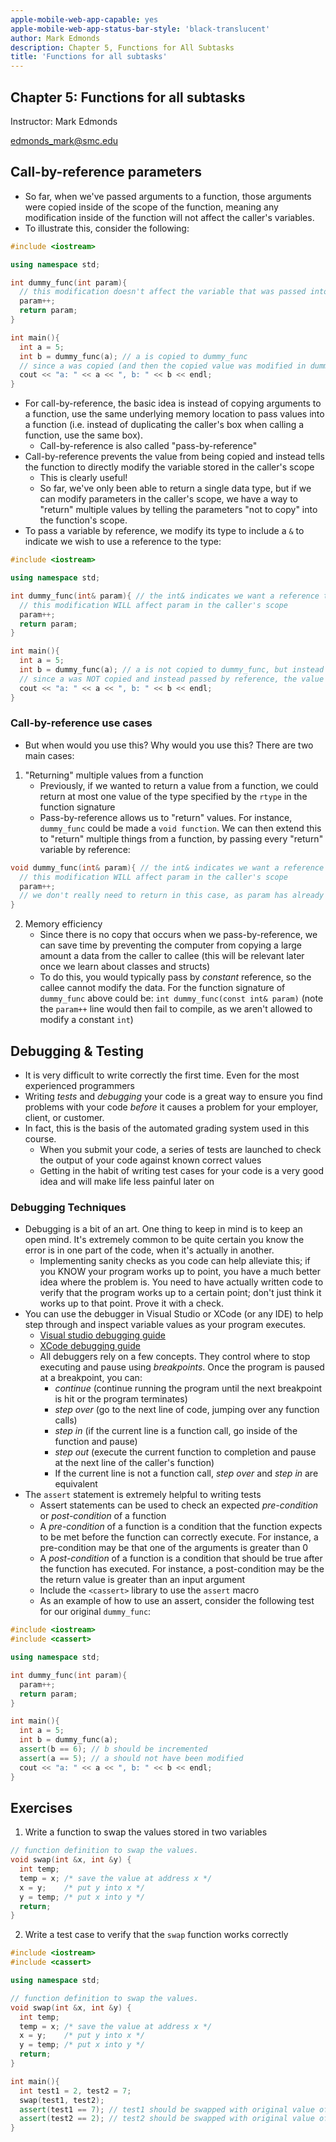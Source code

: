 ```yaml
---
apple-mobile-web-app-capable: yes
apple-mobile-web-app-status-bar-style: 'black-translucent'
author: Mark Edmonds
description: Chapter 5, Functions for All Subtasks
title: 'Functions for all subtasks'
---
```


## Chapter 5: Functions for all subtasks

Instructor: Mark Edmonds

<edmonds_mark@smc.edu>

## Call-by-reference parameters

- So far, when we've passed arguments to a function, those arguments were copied inside of the scope of the function, meaning any modification inside of the function will not affect the caller's variables.
- To illustrate this, consider the following:

```c++
#include <iostream>

using namespace std;

int dummy_func(int param){
  // this modification doesn't affect the variable that was passed into the function
  param++;
  return param;
}

int main(){
  int a = 5;
  int b = dummy_func(a); // a is copied to dummy_func
  // since a was copied (and then the copied value was modified in dummy_func, then returned), the value of a in main does not change
  cout << "a: " << a << ", b: " << b << endl;
}
```

- For call-by-reference, the basic idea is instead of copying arguments to a function, use the same underlying memory location to pass values into a function (i.e. instead of duplicating the caller's box when calling a function, use the same box).
  - Call-by-reference is also called "pass-by-reference"
- Call-by-reference prevents the value from being copied and instead tells the function to directly modify the variable stored in the caller's scope
  - This is clearly useful!
  - So far, we've only been able to return a single data type, but if we can modify parameters in the caller's scope, we have a way to "return" multiple values by telling the parameters "not to copy" into the function's scope.
- To pass a variable by reference, we modify its type to include a `&` to indicate we wish to use a reference to the type:

```c++
#include <iostream>

using namespace std;

int dummy_func(int& param){ // the int& indicates we want a reference to an int as the argument
  // this modification WILL affect param in the caller's scope
  param++;
  return param;
}

int main(){
  int a = 5;
  int b = dummy_func(a); // a is not copied to dummy_func, but instead is passed by reference
  // since a was NOT copied and instead passed by reference, the value of a in main DOES change
  cout << "a: " << a << ", b: " << b << endl;
}
```

### Call-by-reference use cases

- But when would you use this? Why would you use this? There are two main cases:

1. "Returning" multiple values from a function
     - Previously, if we wanted to return a value from a function, we could return at most one value of the type specified by the `rtype` in the function signature
     - Pass-by-reference allows us to "return" values. For instance, `dummy_func` could be made a `void function`. We can then extend this to "return" multiple things from a function, by passing every "return" variable by reference:

```c++
void dummy_func(int& param){ // the int& indicates we want a reference to an int as the argument
  // this modification WILL affect param in the caller's scope
  param++;
  // we don't really need to return in this case, as param has already been modified in the caller's scope
}
```

2. Memory efficiency
     - Since there is no copy that occurs when we pass-by-reference, we can save time by preventing the computer from copying a large amount a data from the caller to callee (this will be relevant later once we learn about classes and structs)
     - To do this, you would typically pass by *constant* reference, so the callee cannot modify the data. For the function signature of `dummy_func` above could be: `int dummy_func(const int& param)` (note the `param++` line would then fail to compile, as we aren't allowed to modify a constant `int`)

## Debugging & Testing

- It is very difficult to write correctly the first time. Even for the most experienced programmers
- Writing *tests* and *debugging* your code is a great way to ensure you find problems with your code *before* it causes a problem for your employer, client, or customer.
- In fact, this is the basis of the automated grading system used in this course.
  - When you submit your code, a series of tests are launched to check the output of your code against known correct values
  - Getting in the habit of writing test cases for your code is a very good idea and will make life less painful later on

### Debugging Techniques

- Debugging is a bit of an art. One thing to keep in mind is to keep an open mind. It's extremely common to be quite certain you know the error is in one part of the code, when it's actually in another.
  - Implementing sanity checks as you code can help alleviate this; if you KNOW your program works up to point, you have a much better idea where the problem is. You need to have actually written code to verify that the program works up to a certain point; don't just think it works up to that point. Prove it with a check.
- You can use the debugger in Visual Studio or XCode (or any IDE) to help step through and inspect variable values as your program executes.
  - [Visual studio debugging guide](https://docs.microsoft.com/en-us/visualstudio/debugger/debugger-feature-tour?view=vs-2019)
  - [XCode debugging guide](https://developer.apple.com/library/archive/documentation/ToolsLanguages/Conceptual/Xcode_Overview/UsingtheDebugger.html)
  - All debuggers rely on a few concepts. They control where to stop executing and pause using *breakpoints*. Once the program is paused at a breakpoint, you can:
    - *continue* (continue running the program until the next breakpoint is hit or the program terminates)
    - *step over* (go to the next line of code, jumping over any function calls)
    - *step in* (if the current line is a function call, go inside of the function and pause)
    - *step out* (execute the current function to completion and pause at the next line of the caller's function)
    - If the current line is not a function call, *step over* and *step in* are equivalent
- The `assert` statement is extremely helpful to writing tests
  - Assert statements can be used to check an expected *pre-condition* or *post-condition* of a function
  - A *pre-condition* of a function is a condition that the function expects to be met before the function can correctly execute. For instance, a pre-condition may be that one of the arguments is greater than 0
  - A *post-condition* of a function is a condition that should be true after the function has executed. For instance, a post-condition may be the the return value is greater than an input argument
  - Include the `<cassert>` library to use the `assert` macro
  - As an example of how to use an assert, consider the following test for our original `dummy_func`:

```c++
#include <iostream>
#include <cassert>

using namespace std;

int dummy_func(int param){
  param++;
  return param;
}

int main(){
  int a = 5;
  int b = dummy_func(a);
  assert(b == 6); // b should be incremented
  assert(a == 5); // a should not have been modified
  cout << "a: " << a << ", b: " << b << endl;
}
```

## Exercises

1. Write a function to swap the values stored in two variables

```c++
// function definition to swap the values.
void swap(int &x, int &y) {
  int temp;
  temp = x; /* save the value at address x */
  x = y;    /* put y into x */
  y = temp; /* put x into y */
  return;
}
```

2. Write a test case to verify that the `swap` function works correctly

```c++
#include <iostream>
#include <cassert>

using namespace std;

// function definition to swap the values.
void swap(int &x, int &y) {
  int temp;
  temp = x; /* save the value at address x */
  x = y;    /* put y into x */
  y = temp; /* put x into y */
  return;
}

int main(){
  int test1 = 2, test2 = 7;
  swap(test1, test2);
  assert(test1 == 7); // test1 should be swapped with original value of test2
  assert(test2 == 2); // test2 should be swapped with original value of test1
}
```
